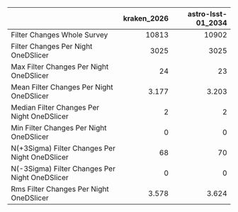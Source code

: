 |                                                |   kraken_2026 |   astro-lsst-01_2034 |
|:-----------------------------------------------|--------------:|---------------------:|
| Filter Changes Whole Survey                    |     10813     |            10902     |
| Filter Changes Per Night OneDSlicer            |      3025     |             3025     |
| Max Filter Changes Per Night OneDSlicer        |        24     |               23     |
| Mean Filter Changes Per Night OneDSlicer       |         3.177 |                3.203 |
| Median Filter Changes Per Night OneDSlicer     |         2     |                2     |
| Min Filter Changes Per Night OneDSlicer        |         0     |                0     |
| N(+3Sigma) Filter Changes Per Night OneDSlicer |        68     |               70     |
| N(-3Sigma) Filter Changes Per Night OneDSlicer |         0     |                0     |
| Rms Filter Changes Per Night OneDSlicer        |         3.578 |                3.624 |
